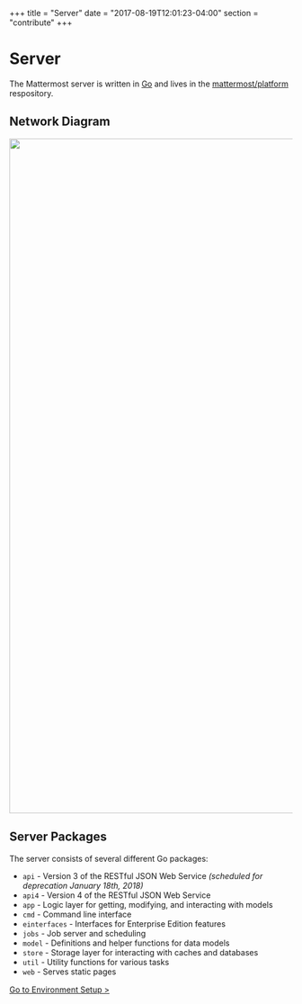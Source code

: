 +++
title = "Server"
date = "2017-08-19T12:01:23-04:00"
section = "contribute"
+++

# Server

The Mattermost server is written in [Go](https://golang.org/) and lives in the [mattermost/platform](https://github.com/mattermost/platform) respository.

## Network Diagram

<img src="/img/mattermost-network.png" style="width: 1200px"/>

## Server Packages

The server consists of several different Go packages:

* `api` - Version 3 of the RESTful JSON Web Service *(scheduled for deprecation January 18th, 2018)*
* `api4` - Version 4 of the RESTful JSON Web Service
* `app` - Logic layer for getting, modifying, and interacting with models
* `cmd` - Command line interface
* `einterfaces` - Interfaces for Enterprise Edition features
* `jobs` - Job server and scheduling
* `model` - Definitions and helper functions for data models
* `store` - Storage layer for interacting with caches and databases
* `util` - Utility functions for various tasks
* `web` - Serves static pages

<div style="margin-top: 15px;">
<span class="pull-right"><a href="{{< contributeurl >}}/server/developer-setup/">Go to Environment Setup ></a></span>
</div>
<br/>
